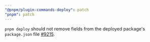 ```yaml
---
"@pnpm/plugin-commands-deploy": patch
"pnpm": patch
---
```


`pnpm deploy` should not remove fields from the deployed package's `package.json` file [#9215](https://github.com/pnpm/pnpm/issues/9215).
